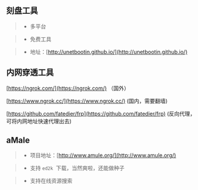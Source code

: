 
## 刻盘工具

> + 多平台

> + 免费工具

> + 地址：[http://unetbootin.github.io/](http://unetbootin.github.io/)



## 内网穿透工具
[https://ngrok.com/](https://ngrok.com/) （国外）

[https://www.ngrok.cc/](https://www.ngrok.cc/) (国内，需要翻墙)

[https://github.com/fatedier/frp](https://github.com/fatedier/frp) (反向代理，可将内网地址快速代理出去)


## aMale

> + 项目地址：[http://www.amule.org/](http://www.amule.org/)

> + 支持 ```ed2k```  下载，当然爽啦，还能做种子

> + 支持在线资源搜索


